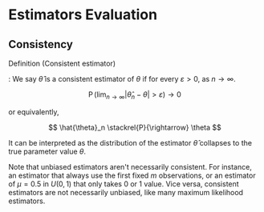 # Estimators Evaluation


## Consistency

Definition (Consistent estimator)

: We say $\hat{\theta}$ is a consistent estimator of $\theta$ if for every $\varepsilon > 0$, as $n\rightarrow \infty$.


  $$
  \operatorname{P}\left(\lim_{n \rightarrow \infty} \left\vert \hat{\theta}_n - \theta \right\vert > \varepsilon \right) \rightarrow 0
  $$

  or equivalently,

  $$
  \hat{\theta}_n  \stackrel{P}{\rightarrow} \theta
  $$

It can be interpreted as the distribution of the estimator $\hat{\theta}$ collapses to the true parameter value $\theta$.

Note that unbiased estimators aren't necessarily consistent. For instance, an estimator that always use the first fixed $m$ observations, or an estimator of $\mu=0.5$ in $U(0,1)$ that only takes $0$ or $1$ value. Vice versa, consistent estimators are not necessarily unbiased, like many maximum likelihood estimators.
